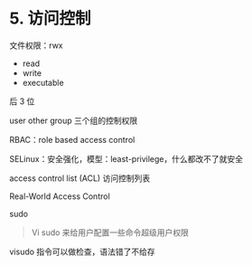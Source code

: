 # 5. 访问控制

文件权限：rwx

- read
- write
- executable

后 3 位

user other group 三个组的控制权限

RBAC：role based access control

SELinux：安全强化，模型：least-privilege，什么都改不了就安全

access control list (ACL) 访问控制列表

Real-World Access Control

sudo

> Vi sudo 来给用户配置一些命令超级用户权限

visudo 指令可以做检查，语法错了不给存
